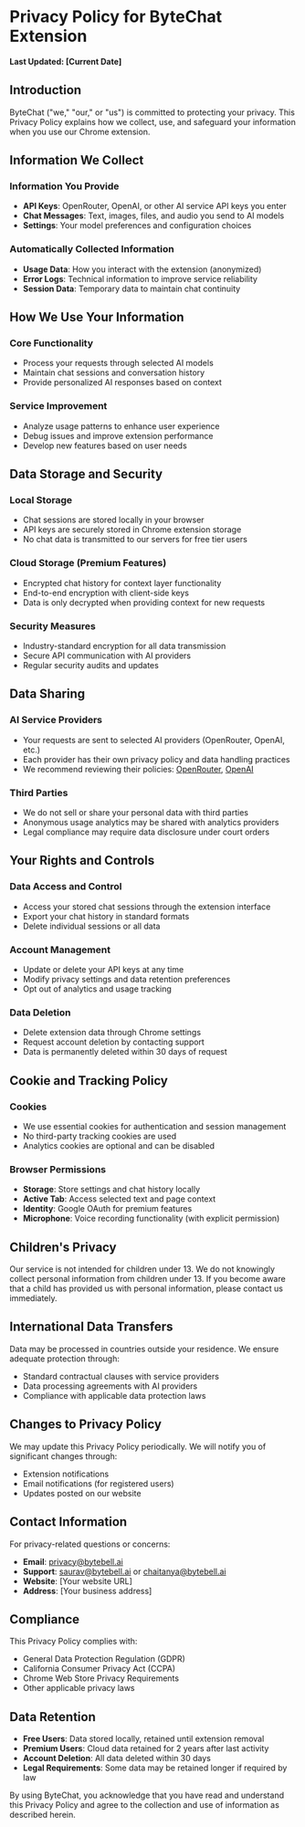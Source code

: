 # Privacy Policy for ByteChat Extension

**Last Updated: [Current Date]**

## Introduction

ByteChat ("we," "our," or "us") is committed to protecting your privacy. This Privacy Policy explains how we collect, use, and safeguard your information when you use our Chrome extension.

## Information We Collect

### Information You Provide
- **API Keys**: OpenRouter, OpenAI, or other AI service API keys you enter
- **Chat Messages**: Text, images, files, and audio you send to AI models
- **Settings**: Your model preferences and configuration choices

### Automatically Collected Information
- **Usage Data**: How you interact with the extension (anonymized)
- **Error Logs**: Technical information to improve service reliability
- **Session Data**: Temporary data to maintain chat continuity

## How We Use Your Information

### Core Functionality
- Process your requests through selected AI models
- Maintain chat sessions and conversation history
- Provide personalized AI responses based on context

### Service Improvement
- Analyze usage patterns to enhance user experience
- Debug issues and improve extension performance
- Develop new features based on user needs

## Data Storage and Security

### Local Storage
- Chat sessions are stored locally in your browser
- API keys are securely stored in Chrome extension storage
- No chat data is transmitted to our servers for free tier users

### Cloud Storage (Premium Features)
- Encrypted chat history for context layer functionality
- End-to-end encryption with client-side keys
- Data is only decrypted when providing context for new requests

### Security Measures
- Industry-standard encryption for all data transmission
- Secure API communication with AI providers
- Regular security audits and updates

## Data Sharing

### AI Service Providers
- Your requests are sent to selected AI providers (OpenRouter, OpenAI, etc.)
- Each provider has their own privacy policy and data handling practices
- We recommend reviewing their policies: [OpenRouter](https://openrouter.ai/privacy), [OpenAI](https://openai.com/privacy)

### Third Parties
- We do not sell or share your personal data with third parties
- Anonymous usage analytics may be shared with analytics providers
- Legal compliance may require data disclosure under court orders

## Your Rights and Controls

### Data Access and Control
- Access your stored chat sessions through the extension interface
- Export your chat history in standard formats
- Delete individual sessions or all data

### Account Management
- Update or delete your API keys at any time
- Modify privacy settings and data retention preferences
- Opt out of analytics and usage tracking

### Data Deletion
- Delete extension data through Chrome settings
- Request account deletion by contacting support
- Data is permanently deleted within 30 days of request

## Cookie and Tracking Policy

### Cookies
- We use essential cookies for authentication and session management
- No third-party tracking cookies are used
- Analytics cookies are optional and can be disabled

### Browser Permissions
- **Storage**: Store settings and chat history locally
- **Active Tab**: Access selected text and page context
- **Identity**: Google OAuth for premium features
- **Microphone**: Voice recording functionality (with explicit permission)

## Children's Privacy

Our service is not intended for children under 13. We do not knowingly collect personal information from children under 13. If you become aware that a child has provided us with personal information, please contact us immediately.

## International Data Transfers

Data may be processed in countries outside your residence. We ensure adequate protection through:
- Standard contractual clauses with service providers
- Data processing agreements with AI providers
- Compliance with applicable data protection laws

## Changes to Privacy Policy

We may update this Privacy Policy periodically. We will notify you of significant changes through:
- Extension notifications
- Email notifications (for registered users)
- Updates posted on our website

## Contact Information

For privacy-related questions or concerns:

- **Email**: privacy@bytebell.ai
- **Support**: saurav@bytebell.ai or chaitanya@bytebell.ai
- **Website**: [Your website URL]
- **Address**: [Your business address]

## Compliance

This Privacy Policy complies with:
- General Data Protection Regulation (GDPR)
- California Consumer Privacy Act (CCPA)
- Chrome Web Store Privacy Requirements
- Other applicable privacy laws

## Data Retention

- **Free Users**: Data stored locally, retained until extension removal
- **Premium Users**: Cloud data retained for 2 years after last activity
- **Account Deletion**: All data deleted within 30 days
- **Legal Requirements**: Some data may be retained longer if required by law

By using ByteChat, you acknowledge that you have read and understand this Privacy Policy and agree to the collection and use of information as described herein.